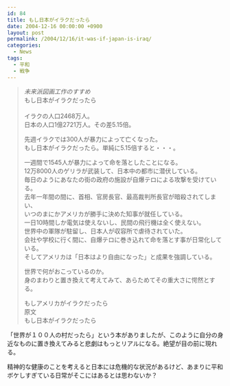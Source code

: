 ```yaml
---
id: 84
title: もし日本がイラクだったら
date: 2004-12-16 00:00:00 +0900
layout: post
permalink: /2004/12/16/it-was-if-japan-is-iraq/
categories:
  - News
tags:
  - 平和
  - 戦争
---
```

<!--more-->

<blockquote cite="http://www.zugakousaku.com/top_pages/note/index.shtml" title="未来派図画工作のすすめ">
  <p>
    <cite>未来派図画工作のすすめ</cite><br /> もし日本がイラクだったら<br /> <br /> イラクの人口2468万人。<br /> 日本の人口1億2721万人。その差5.15倍。
  </p>
  
  <p>
    先週イラクでは300人が暴力によって亡くなった。<br /> もし日本がイラクだったら。単純に5.15倍すると・・・。
  </p>
  
  <p>
    一週間で1545人が暴力によって命を落としたことになる。<br /> 12万8000人のゲリラが武装して、日本中の都市に潜伏している。<br /> 毎日のようにあなたの街の政府の施設が自爆テロによる攻撃を受けている。<br /> 去年一年間の間に、首相、官房長官、最高裁判所長官が暗殺されてしまい、<br /> いつのまにかアメリカが勝手に決めた知事が就任している。<br /> 一日10時間しか電気は使えないし、民間の飛行機は全く使えない。<br /> 世界中の軍隊が駐留し、日本人が収容所で虐待されていた。<br /> 会社や学校に行く間に、自爆テロに巻き込れて命を落とす事が日常化している。<br /> そしてアメリカは「日本はより自由になった」と成果を強調している。
  </p>
  
  <p>
    世界で何がおこっているのか。<br /> 身のまわりと置き換えて考えてみて、あらためてその重大さに愕然とする。
  </p>
  
  <p>
    もしアメリカがイラクだったら<br /> 原文<br /> もし日本がイラクだったら
  </p>
</blockquote>

「世界が１００人の村だったら」という本がありましたが、このように自分の身近なものに置き換えてみると悲劇はもっとリアルになる。絶望が目の前に現れる。

精神的な健康のことを考えると日本には危機的な状況があるけど、あまりに平和ボケしすぎている日常がそこにはあるとは思わないか？
